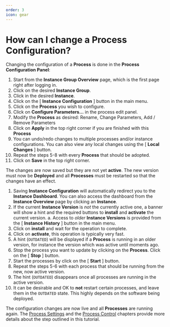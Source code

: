 ```yaml
---
order: 3
icon: gear
---
```


# How can I change a Process Configuration?

Changing the configuration of a **Process** is done in the **Process Configuration Panel**:

1. Start from the **Instance Group Overview** page, which is the first page right after logging in.
2. Click on the desired **Instance Group**.
3. Click in the desired **Instance**.
4. Click on the [ **Instance Configuration** ] button in the main menu.
5. Click on the **Process** you wish to configure.
6. Click on **Configure Parameters...** in the process edit panel.
7. Modify the **Process** as desired: Rename, Change Parameters, Add / Remove Parameters
8. Click on **Apply** in the top right corner if you are finished with this **Process**
9. You can undo/redo changes to multiple processes and/or instance configurations. You can also view any local changes using the [ **Local Changes** ] button.
10. Repeat the steps 5-8 with every **Process** that should be adopted.
11. Click on **Save** in the top right corner.

The changes are now saved but they are not yet **active**. The new version must now be **Deployed** and all **Processes** must be restarted so that the changes have an effect.

1. Saving **Instance Configuration** will automatically redirect you to the **Instance Dashboard**. You can also access the dashboard from the **Instance Overview** page by clicking an **Instance**.
2. If the current **Instance Version** is _not_ the currently active one, a banner will show a hint and the required buttons to **install** and **activate** the current version.
   a. Access to _older_ **Instance Versions** is provided from the [ **Instance History** ] button in the main menu.
3. Click on **install** and wait for the operation to complete.
4. Click on **activate**, this operation is typically very fast.
5. A hint (`OUTDATED`) will be displayed if a **Process** is running in an older version, for instance the version which was active until moments ago.
6. Stop the process you want to update by clicking on the **Process**. Click on the [ **Stop** ] button.
7. Start the processes by click on the [ **Start** ] button.
8. Repeat the steps 5-6 with each process that should be running from the new, now active version.
9. The hint (`OUTDATED`) disappears once all processes are running in the active version.
10. It can be desirable and OK to **not** restart certain processes, and leave them in the `OUTDATED` state. This highly depends on the software being deployed.

The configuration changes are now live and all **Processes** are running again. The [Process Settings](/user/instance/#process-settings) and the [Process Control](/user/processcontrol/#process-control) chapters provide more details about the step outlined in this tutorial.
